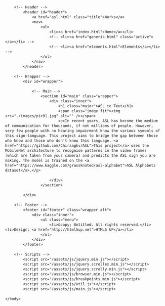 <!DOCTYPE HTML>
<!--
	Hyperspace by HTML5 UP
	html5up.net | @ajlkn
	Free for personal and commercial use under the CCA 3.0 license (html5up.net/license)
-->
<html>
	<head>
		<title>ASL to Text</title>
		<meta charset="utf-8" />
		<meta name="viewport" content="width=device-width, initial-scale=1, user-scalable=no" />
		<link rel="stylesheet" href="./assets/css/main.css" />
		<link rel="shortcut icon" href="./favicon.ico" type="image/x-icon">
		<noscript><link rel="stylesheet" href="./assets/css/noscript.css" /></noscript>
	</head>
	<body class="is-preload">

		<!-- Header -->
			<header id="header">
				<a href="asl.html" class="title">Works</a>
				<nav>
					<ul>
						<li><a href="index.html">Home</a></li>
						<!-- <li><a href="generic.html" class="active"></a></li> -->
						<!-- <li><a href="elements.html">Elements</a></li> -->
					</ul>
				</nav>
			</header>

		<!-- Wrapper -->
			<div id="wrapper">

				<!-- Main -->
					<section id="main" class="wrapper">
						<div class="inner">
							<h1 class="major">ASL to Text</h1>
							<span class="image fit"><img src="./images/pic01.jpg" alt="" /></span>
							<p>In recent years, ASL has become the medium of communication for thousands, if not millions of people. However, very few people with no hearing impairment know the various symbols of this sign-language. This project aims to bridge the gap between those who know and those who don't know this language. <a href="https://github.com/Chiraagkv/ASL">This project</a> uses the MobileNet architecture to recognise patterns in the video frames (which are taken from your camera) and predicts the ASL sign you are making. The model is trained on the <a href="https://www.kaggle.com/grassknoted/asl-alphabet">ASL Alphabets dataset</a>.</p>
					
						</div>
					</section>

			</div>

		<!-- Footer -->
			<footer id="footer" class="wrapper alt">
				<div class="inner">
					<ul class="menu">
						<li>&copy; Untitled. All rights reserved.</li><li>Design: <a href="http://html5up.net">HTML5 UP</a></li>
					</ul>
				</div>
			</footer>

		<!-- Scripts -->
			<script src="/assets/js/jquery.min.js"></script>
			<script src="/assets/js/jquery.scrollex.min.js"></script>
			<script src="/assets/js/jquery.scrolly.min.js"></script>
			<script src="/assets/js/browser.min.js"></script>
			<script src="/assets/js/breakpoints.min.js"></script>
			<script src="/assets/js/util.js"></script>
			<script src="/assets/js/main.js"></script>

	</body>
</html>
